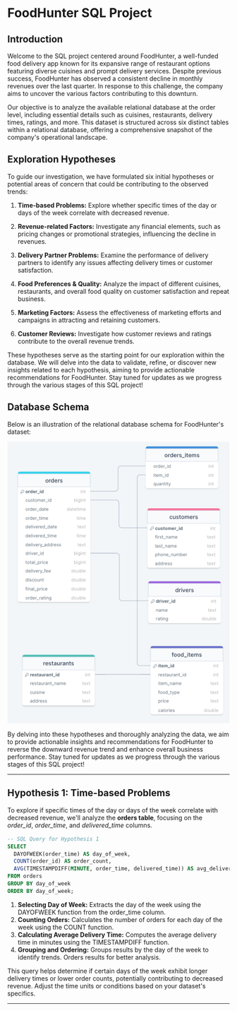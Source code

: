 # FoodHunter SQL Project

## Introduction

Welcome to the SQL project centered around FoodHunter, a well-funded food delivery app known for its expansive range of restaurant options featuring diverse cuisines and prompt delivery services. Despite previous success, FoodHunter has observed a consistent decline in monthly revenues over the last quarter. In response to this challenge, the company aims to uncover the various factors contributing to this downturn.

Our objective is to analyze the available relational database at the order level, including essential details such as cuisines, restaurants, delivery times, ratings, and more. This dataset is structured across six distinct tables within a relational database, offering a comprehensive snapshot of the company's operational landscape.

## Exploration Hypotheses

To guide our investigation, we have formulated six initial hypotheses or potential areas of concern that could be contributing to the observed trends:

1. **Time-based Problems:** Explore whether specific times of the day or days of the week correlate with decreased revenue.

2. **Revenue-related Factors:** Investigate any financial elements, such as pricing changes or promotional strategies, influencing the decline in revenues.

3. **Delivery Partner Problems:** Examine the performance of delivery partners to identify any issues affecting delivery times or customer satisfaction.

4. **Food Preferences & Quality:** Analyze the impact of different cuisines, restaurants, and overall food quality on customer satisfaction and repeat business.

5. **Marketing Factors:** Assess the effectiveness of marketing efforts and campaigns in attracting and retaining customers.

6. **Customer Reviews:** Investigate how customer reviews and ratings contribute to the overall revenue trends.

These hypotheses serve as the starting point for our exploration within the database. We will delve into the data to validate, refine, or discover new insights related to each hypothesis, aiming to provide actionable recommendations for FoodHunter. Stay tuned for updates as we progress through the various stages of this SQL project!

## Database Schema

Below is an illustration of the relational database schema for FoodHunter's dataset:

![Database Schema](https://github.com/guille-gil/SQL-portfolio/raw/main/Foodhunter/schema.png)

By delving into these hypotheses and thoroughly analyzing the data, we aim to provide actionable insights and recommendations for FoodHunter to reverse the downward revenue trend and enhance overall business performance. Stay tuned for updates as we progress through the various stages of this SQL project!


---


## Hypothesis 1: Time-based Problems
To explore if specific times of the day or days of the week correlate with decreased revenue, we'll analyze the **orders table**, focusing on the *order_id*, *order_time*, and *delivered_time* columns.


```sql
-- SQL Query for Hypothesis 1
SELECT
  DAYOFWEEK(order_time) AS day_of_week,
  COUNT(order_id) AS order_count,
  AVG(TIMESTAMPDIFF(MINUTE, order_time, delivered_time)) AS avg_delivery_time
FROM orders
GROUP BY day_of_week
ORDER BY day_of_week;
```

1. **Selecting Day of Week:** Extracts the day of the week using the DAYOFWEEK function from the order_time column.
2. **Counting Orders:** Calculates the number of orders for each day of the week using the COUNT function.
3. **Calculating Average Delivery Time:** Computes the average delivery time in minutes using the TIMESTAMPDIFF function.
4. **Grouping and Ordering:** Groups results by the day of the week to identify trends. Orders results for better analysis.

This query helps determine if certain days of the week exhibit longer delivery times or lower order counts, potentially contributing to decreased revenue. Adjust the time units or conditions based on your dataset's specifics.

---


